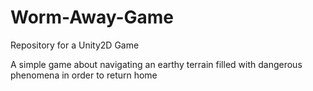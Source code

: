 # Worm-Away-Game
Repository for a Unity2D Game

A simple game about navigating an earthy terrain filled with dangerous phenomena in order to return home

